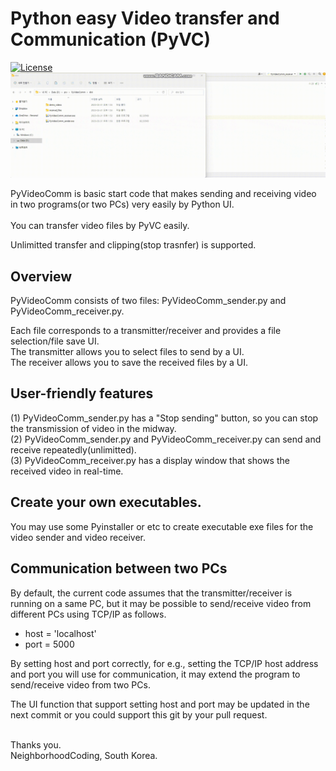 # Python easy Video transfer and Communication (PyVC)
[![License](https://img.shields.io/github/license/mashape/apistatus.svg?maxAge=2592000)](License)
<br>
![Python Video Comm image](example.gif "Python Video Comm on the PC")

PyVideoComm is basic start code that makes sending and receiving video in two programs(or two PCs) very easily by Python UI.<br><br> You can transfer video files by PyVC easily.

Unlimitted transfer and clipping(stop trasnfer) is supported.
## Overview
PyVideoComm consists of two files: 
PyVideoComm_sender.py and PyVideoComm_receiver.py.

Each file corresponds to a transmitter/receiver and provides a file selection/file save UI.<br>
The transmitter allows you to select files to send by a UI.<br>
The receiver allows you to save the received files by a UI.

## User-friendly features
(1) PyVideoComm_sender.py has a "Stop sending" button, so you can stop the transmission of video in the midway.<br>
(2) PyVideoComm_sender.py and PyVideoComm_receiver.py can send and receive repeatedly(unlimitted).<br>
(3) PyVideoComm_receiver.py has a display window that shows the received video in real-time.

## Create your own executables.
You may use some Pyinstaller or etc to create executable exe files for the video sender and video receiver.

## Communication between two PCs
By default, the current code assumes that the transmitter/receiver is running on a same PC, but it may be possible to send/receive video from different PCs using TCP/IP as follows.        

* host = 'localhost' <br>
* port = 5000 

By setting host and port correctly, for e.g., setting the TCP/IP host address and port you will use for communication, it may extend the program to send/receive video from two PCs. 

The UI function that support setting host and port may be updated in the next commit or you could support this git by your pull request.

<br>
Thanks you. <br>
NeighborhoodCoding, South Korea.